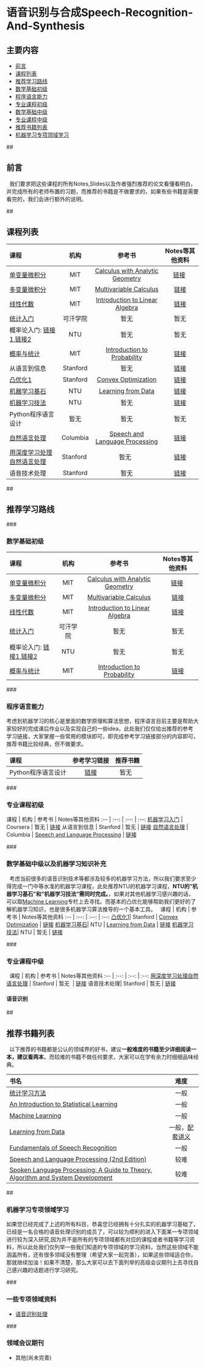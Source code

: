 # 语音识别与合成Speech-Recognition-And-Synthesis

## 主要内容
- [前言](#preparation) 
- [课程列表](#curriculum)
- [推荐学习路线](#learning_route)
 - [数学基础初级](#math_basic)
 - [程序语言能力](#programming_basic) 
 - [专业课程初级](#special_basic)
 - [数学基础中级](#math_median)
 - [专业课程中级](#special_median)
 
- [推荐书籍列表](#booklists)
- [机器学习专项领域学习](#special_learning)

##<h2 id="preparation">前言</h2>
   我们要求把这些课程的所有Notes,Slides以及作者强烈推荐的论文看懂看明白，并完成所有的老师布置的习题，而推荐的书籍是不做要求的，如果有些书籍是需要看完的，我们会进行额外的说明。

##<h2 id="curriculum">课程列表</h2>

课程 | 机构 | 参考书 | Notes等其他资料
:-- | :--: | :--: | :--:
[单变量微积分](http://open.163.com/movie/2006/8/M/L/M6GLI5A07_M6GLJH1ML.html) |  MIT | [Calculus with Analytic Geometry](https://www.amazon.com/exec/obidos/ASIN/0070576424/ref=nosim/mitopencourse-20)  | [链接](https://ocw.mit.edu/courses/mathematics/18-01-single-variable-calculus-fall-2006/) 
[多变量微积分](http://open.163.com/special/opencourse/multivariable.html)  |  MIT | [Multivariable Calculus](https://www.amazon.com/exec/obidos/ASIN/0130339679/ref=nosim/mitopencourse-20) | [链接](https://ocw.mit.edu/courses/mathematics/18-02-multivariable-calculus-fall-2007/)
[线性代数](http://open.163.com/special/opencourse/daishu.html)| MIT | [Introduction to Linear Algebra](http://math.mit.edu/~gs/linearalgebra/) |  [链接](https://ocw.mit.edu/courses/mathematics/18-06-linear-algebra-spring-2010/study-materials/)
[统计入门](http://open.163.com/movie/2011/6/6/0/M82IC6GQU_M83J9IK60.html) | 可汗学院 | 暂无 | 暂无
概率论入门: [链接1](http://mooc.guokr.com/course/461/%E6%A9%9F%E7%8E%87/),[链接2](https://www.youtube.com/watch?v=GwSEguqJj6U&index=1&list=PLtvno3VRDR_jMAJcNY1n4pnP5kXtPOmVk)| NTU | 暂无 | 暂无
[概率与统计](https://www.youtube.com/watch?v=j9WZyLZCBzs&list=PLQ3khvAsNhargDx0dG1cQXOrA2u3JsFKc)| MIT | [Introduction to Probability](https://www.amazon.com/exec/obidos/ASIN/188652923X/ref=nosim/mitopencourse-20) | [链接](https://ocw.mit.edu/courses/electrical-engineering-and-computer-science/6-041-probabilistic-systems-analysis-and-applied-probability-fall-2010/tutorials/)
从语言到信息 | Stanford | 暂无 | [链接](http://web.stanford.edu/class/cs124/)
[凸优化1](https://lagunita.stanford.edu/courses/Engineering/CVX101/Winter2014/about)| Stanford | [Convex Optimization](http://www.stanford.edu/~boyd/cvxbook/bv_cvxbook.pdf) | [链接](http://stanford.edu/class/ee364a/index.html) 
[机器学习基石](https://www.coursera.org/instructor/htlin)| NTU | [Learning from Data](https://www.amazon.com/gp/product/1600490069) | [链接](https://www.csie.ntu.edu.tw/~htlin/course/mlfound16fall/)
[机器学习技法](https://www.coursera.org/instructor/htlin)| NTU | 暂无 | [链接](https://www.csie.ntu.edu.tw/~htlin/course/ml15fall/)
Python程序语言设计| 暂无 | 暂无 | 暂无
[自然语言处理](https://www.youtube.com/watch?v=mieV29RVpuQ&list=PLO9y7hOkmmSED1J9ThbExyNZOHUHCgSkL) | Columbia | [Speech and Language Processing](https://www.amazon.com/Speech-Language-Processing-Daniel-Jurafsky/dp/0131873210) | [链接](http://www.cs.columbia.edu/~cs4705/)
[用深度学习处理自然语言处理](https://www.youtube.com/watch?v=kZteabVD8sU&index=1&list=PLCJlDcMjVoEdtem5GaohTC1o9HTTFtK7_) | Stanford | 暂无  | [链接](http://cs224d.stanford.edu/syllabus.html)
语音技术处理| Stanford | 暂无 | [链接](http://web.stanford.edu/class/cs224s/)

##<h2 id="learning_route">推荐学习路线</h2>
###<h3 id="math_basic">数学基础初级</h3>

课程 | 机构 | 参考书 | Notes等其他资料
:-- | :--: | :--: | :--:
[单变量微积分](http://open.163.com/movie/2006/8/M/L/M6GLI5A07_M6GLJH1ML.html) |  MIT | [Calculus with Analytic Geometry](https://www.amazon.com/exec/obidos/ASIN/0070576424/ref=nosim/mitopencourse-20)  | [链接](https://ocw.mit.edu/courses/mathematics/18-01-single-variable-calculus-fall-2006/) 
[多变量微积分](http://open.163.com/special/opencourse/multivariable.html)  |  MIT | [Multivariable Calculus](https://www.amazon.com/exec/obidos/ASIN/0130339679/ref=nosim/mitopencourse-20) | [链接](https://ocw.mit.edu/courses/mathematics/18-02-multivariable-calculus-fall-2007/)
[线性代数](http://open.163.com/special/opencourse/daishu.html)| MIT | [Introduction to Linear Algebra](http://math.mit.edu/~gs/linearalgebra/) |  [链接](https://ocw.mit.edu/courses/mathematics/18-06-linear-algebra-spring-2010/study-materials/)
[统计入门](http://open.163.com/movie/2011/6/6/0/M82IC6GQU_M83J9IK60.html) | 可汗学院 | 暂无 | 暂无
概率论入门: [链接1](http://mooc.guokr.com/course/461/%E6%A9%9F%E7%8E%87/),[链接2](https://www.youtube.com/watch?v=GwSEguqJj6U&index=1&list=PLtvno3VRDR_jMAJcNY1n4pnP5kXtPOmVk)| NTU | 暂无 | 暂无
[概率与统计](https://www.youtube.com/watch?v=j9WZyLZCBzs&list=PLQ3khvAsNhargDx0dG1cQXOrA2u3JsFKc)| MIT | [Introduction to Probability](https://www.amazon.com/exec/obidos/ASIN/188652923X/ref=nosim/mitopencourse-20) | [链接](https://ocw.mit.edu/courses/electrical-engineering-and-computer-science/6-041-probabilistic-systems-analysis-and-applied-probability-fall-2010/tutorials/)


###<h3 id="programming_basic">程序语言能力</h3>
考虑到机器学习的核心是里面的数学原理和算法思想，程序语言目前主要是帮助大家较好的完成课后作业以及实现自己的一些idea，此处我们仅仅给出推荐的参考学习链接，大家掌握一些常用的模块即可，即完成参考学习链接部分的内容即可，推荐书籍比较经典，但不做要求。

课程 | 参考学习链接 | 推荐书籍
:-- | :--: | :--:
Python程序语言设计| [链接](http://cs231n.github.io/python-numpy-tutorial/) | 暂无  


###<h3 id="special_basic">专业课程初级</h3>
课程 | 机构 | 参考书 | Notes等其他资料
:-- | :--: | :--: | :--:
[机器学习入门](https://www.coursera.org/learn/machine-learning) | Coursera | 暂无 | [链接](https://www.coursera.org/learn/machine-learning)
从语言到信息 | Stanford | 暂无 | [链接](http://web.stanford.edu/class/cs124/)
[自然语言处理](https://www.youtube.com/watch?v=mieV29RVpuQ&list=PLO9y7hOkmmSED1J9ThbExyNZOHUHCgSkL) | Columbia | [Speech and Language Processing](https://www.amazon.com/Speech-Language-Processing-Daniel-Jurafsky/dp/0131873210) | [链接](http://www.cs.columbia.edu/~cs4705/)

###<h3 id="math_median">数学基础中级以及机器学习知识补充</h3>
    考虑当前很多的语音识别技术等都涉及较多的机器学习方法，所以我们要求至少得完成一门中等水准的机器学习课程，此处推荐NTU的机器学习课程，**NTU的“机器学习基石”和“机器学习技法”需同时完成。**，如果对其他机器学习感兴趣的话，可以取[Machine Learning](https://github.com/JustFollowUs/Machine-Learning)专栏上去寻找。而基本的凸优化能够帮助我们更好的了解机器学习知识，也是很多机器学习算法推导的一个基本工具。
   
课程 | 机构 | 参考书 | Notes等其他资料
:-- | :--: | :--: | :--:
[凸优化1](https://lagunita.stanford.edu/courses/Engineering/CVX101/Winter2014/about)| Stanford | [Convex Optimization](http://www.stanford.edu/~boyd/cvxbook/bv_cvxbook.pdf) | [链接](http://stanford.edu/class/ee364a/index.html)
[机器学习基石](https://www.coursera.org/instructor/htlin)| NTU | [Learning from Data](https://www.amazon.com/gp/product/1600490069) | [链接](https://www.csie.ntu.edu.tw/~htlin/course/mlfound16fall/)
[机器学习技法](https://www.coursera.org/instructor/htlin)| NTU | 暂无 | [链接](https://www.csie.ntu.edu.tw/~htlin/course/ml15fall/)

###<h3 id="special_median">专业课程中级</h3>
   
课程 | 机构 | 参考书 | Notes等其他资料
:-- | :--: | :--: | :--:
[用深度学习处理自然语言处理](https://www.youtube.com/watch?v=kZteabVD8sU&index=1&list=PLCJlDcMjVoEdtem5GaohTC1o9HTTFtK7_) | Stanford | 暂无  | [链接](http://cs224d.stanford.edu/syllabus.html)
语音技术处理| Stanford | 暂无 | [链接](http://web.stanford.edu/class/cs224s/)

#### 语音识别
##<h2 id="booklists">推荐书籍列表</h2>
   以下推荐的书籍都是公认的领域界的好书，建议**一般难度的书籍至少详细阅读一本，建议看两本**，而较难的书籍不做任何要求，大家可以在学有余力时细细品味经典。

书名 | 难度
:-- | :--: 
[统计学习方法](https://www.amazon.cn/%E7%BB%9F%E8%AE%A1%E5%AD%A6%E4%B9%A0%E6%96%B9%E6%B3%95-%E6%9D%8E%E8%88%AA/dp/B007TSFMTA) | 一般
 [An Introduction to Statistical Learning](http://www-bcf.usc.edu/~gareth/ISL/) | 一般
[Machine Learning](https://www.amazon.com/gp/product/0071154671?ie=UTF8&tag=jefork-20&linkCode=as2&camp=1789&creative=9325&creativeASIN=0071154671) | 一般
[Learning from Data](https://www.amazon.com/gp/product/1600490069) | 一般，[配套讲义](https://work.caltech.edu/telecourse.html)
[Fundamentals of Speech Recognition](https://www.amazon.com/Fundamentals-Speech-Recognition-Lawrence-Rabiner/dp/0130151572) | 一般
[Speech and Language Processing (2nd Edition)](https://www.pearsonhighered.com/program/Jurafsky-Speech-and-Language-Processing-2nd-Edition/PGM181706.html) | 较难
[Spoken Language Processing: A Guide to Theory, Algorithm and System Development](https://www.amazon.com/Spoken-Language-Processing-Algorithm-Development/dp/0130226165) | 较难
##<h3 id="special_learning">机器学习专项领域学习</h3>
如果您已经完成了上述的所有科目，恭喜您已经拥有十分扎实的机器学习基础了，已经是一名合格的语音处理识别的成员了，可以较为顺利的进入下面某一专项领域进行较为深入研究,因为并不是所有的专项领域都有对应的课程或者书籍等学习资料，所以此处我们仅列举一些我们知道的专项领域的学习资料，当然这些领域不能涵盖所有，还有很多领域没有整理（希望大家一起完善），如果这些领域适合你，那就继续加油！如果不清楚，那么大家可以去下面列举的高级会议期刊上去寻找自己感兴趣的话题进行学习研究。

###<h3 id="special_learning_data">一些专项领域资料</h3>
- [语音识别处理](https://github.com/edobashira/speech-language-processing)

###<h3 id="special_learning_data">领域会议期刊</h3>
- 其他(尚未完善)






